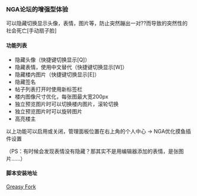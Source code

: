 ### NGA论坛的增强型体验
可以隐藏切换显示头像，表情，图片等，防止突然蹦出一对??而导致的突然性的社会死亡[手动扇子脸]

#### 功能列表
+ 隐藏头像（快捷键切换显示[Q]）
+ 隐藏表情，使用中文替代（快捷键切换显示[W]）
+ 隐藏楼内图片（快捷键切换显示[E]）
+ 隐藏签名
+ 帖子列表打开时使用新标签栏
+ 楼内图像尺寸优化，每张图最大宽200px
+ 独立预览图片时可以切换楼内图片，滚轮切换
+ 独立预览图片时可以旋转图片
+ 高亮楼主

以上功能可以启用或关闭，管理面板位置在右上角的个人中心 -> NGA优化摸鱼插件设置

（PS：有时候会发现表情没有隐藏？那其实不是用编辑器添加的表情，是张图片......）

#### 脚本安装地址
[Greasy Fork](https://greasyfork.org/zh-CN/scripts/393991-nga%E4%BC%98%E5%8C%96%E6%91%B8%E9%B1%BC%E4%BD%93%E9%AA%8C)
